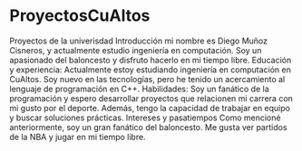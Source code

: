 # ProyectosCuAltos
Proyectos de la univerisdad
Introducción mi nombre es Diego Muñoz Cisneros, y actualmente estudio ingeniería en computación. Soy un apasionado del baloncesto y disfruto hacerlo en mi tiempo libre.
Educación y experiencia: Actualmente estoy estudiando ingeniería en computación en CuAltos. Soy nuevo en las tecnologías, pero he tenido un acercamiento al lenguaje de programación en C++.
Habilidades: Soy un fanático de la programación y espero desarrollar proyectos que relacionen mi carrera con mi gusto por el deporte. Además, tengo la capacidad de trabajar en equipo y buscar soluciones prácticas.
Intereses y pasatiempos Como mencioné anteriormente, soy un gran fanático del baloncesto. Me gusta ver partidos de la NBA y jugar en mi tiempo libre.

